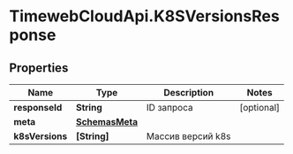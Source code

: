 # TimewebCloudApi.K8SVersionsResponse

## Properties

Name | Type | Description | Notes
------------ | ------------- | ------------- | -------------
**responseId** | **String** | ID запроса | [optional] 
**meta** | [**SchemasMeta**](SchemasMeta.md) |  | 
**k8sVersions** | **[String]** | Массив версий k8s | 


